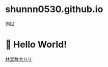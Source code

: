 # shunnn0530.github.io
測試
<h1>👋 Hello World!</h1>

<a href="https://www.youtube.com/watch?v=dQw4w9WgXcQ" target="_blank">林宜駿大ㄐㄐ</a>
